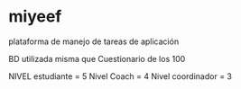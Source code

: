 # miyeef
plataforma de manejo de tareas de aplicación

BD utilizada misma que Cuestionario de los 100

NIVEL estudiante = 5
Nivel Coach = 4
Nivel coordinador = 3